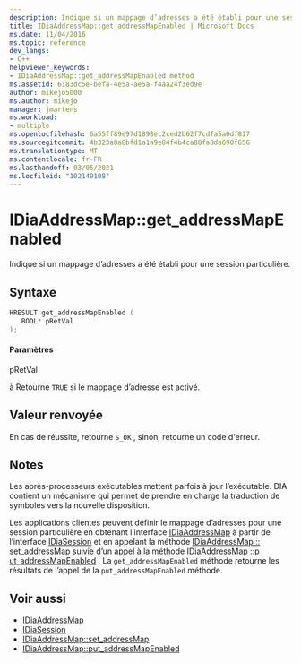 ```yaml
---
description: Indique si un mappage d’adresses a été établi pour une session particulière.
title: IDiaAddressMap::get_addressMapEnabled | Microsoft Docs
ms.date: 11/04/2016
ms.topic: reference
dev_langs:
- C++
helpviewer_keywords:
- IDiaAddressMap::get_addressMapEnabled method
ms.assetid: 6183dc5e-befa-4e5a-ae5a-f4aa24f3ed9e
author: mikejo5000
ms.author: mikejo
manager: jmartens
ms.workload:
- multiple
ms.openlocfilehash: 6a55ff89e97d1898ec2ced2b62f7cdfa5a0df817
ms.sourcegitcommit: 4b323a8a8bfd1a1a9e84f4b4ca88fa8da690f656
ms.translationtype: MT
ms.contentlocale: fr-FR
ms.lasthandoff: 03/05/2021
ms.locfileid: "102149108"
---
```

# <a name="idiaaddressmapget_addressmapenabled"></a>IDiaAddressMap::get_addressMapEnabled
Indique si un mappage d’adresses a été établi pour une session particulière.

## <a name="syntax"></a>Syntaxe

```C++
HRESULT get_addressMapEnabled ( 
   BOOL* pRetVal
);
```

#### <a name="parameters"></a>Paramètres
 pRetVal

à Retourne `TRUE` si le mappage d’adresse est activé.

## <a name="return-value"></a>Valeur renvoyée
 En cas de réussite, retourne `S_OK` , sinon, retourne un code d'erreur.

## <a name="remarks"></a>Notes
 Les après-processeurs exécutables mettent parfois à jour l’exécutable. DIA contient un mécanisme qui permet de prendre en charge la traduction de symboles vers la nouvelle disposition.

 Les applications clientes peuvent définir le mappage d’adresses pour une session particulière en obtenant l’interface [IDiaAddressMap](../../debugger/debug-interface-access/idiaaddressmap.md) à partir de l’interface [IDiaSession](../../debugger/debug-interface-access/idiasession.md) et en appelant la méthode [IDiaAddressMap :: set_addressMap](../../debugger/debug-interface-access/idiaaddressmap-set-addressmap.md) suivie d’un appel à la méthode [IDiaAddressMap ::p ut_addressMapEnabled](../../debugger/debug-interface-access/idiaaddressmap-put-addressmapenabled.md) . La `get_addressMapEnabled` méthode retourne les résultats de l’appel de la `put_addressMapEnabled` méthode.

## <a name="see-also"></a>Voir aussi
- [IDiaAddressMap](../../debugger/debug-interface-access/idiaaddressmap.md)
- [IDiaSession](../../debugger/debug-interface-access/idiasession.md)
- [IDiaAddressMap::set_addressMap](../../debugger/debug-interface-access/idiaaddressmap-set-addressmap.md)
- [IDiaAddressMap::put_addressMapEnabled](../../debugger/debug-interface-access/idiaaddressmap-put-addressmapenabled.md)
